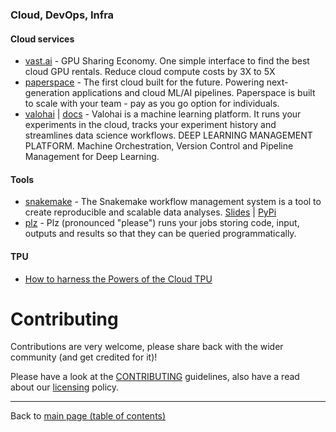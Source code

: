 ### Cloud, DevOps, Infra

#### Cloud services

  - [vast.ai](about-vast.ai.md) - GPU Sharing Economy. One simple interface to find the best cloud GPU rentals. Reduce cloud compute costs by 3X to 5X
  - [paperspace](https://www.paperspace.com/) - The first cloud built for the future. Powering next-generation applications and cloud ML/AI pipelines. Paperspace is built to scale with your team - pay as you go option for individuals.
  - [valohai](https://www.valohai.com/) | [docs](https://docs.valohai.com/) - Valohai is a machine learning platform. It runs your experiments in the cloud, tracks your experiment history and streamlines data science workflows. DEEP LEARNING MANAGEMENT PLATFORM. Machine Orchestration, Version Control and Pipeline Management for Deep Learning.
  
#### Tools
  - [snakemake](https://snakemake.readthedocs.io/en/stable/) - The Snakemake workflow management system is a tool to create reproducible and scalable data analyses. [Slides](https://slides.com/johanneskoester/snakemake-talk-40min#) | [PyPi](https://pypi.org/project/snakemake/)
  - [plz](http://github.com/prodo-ai/plz) - Plz (pronounced "please") runs your jobs storing code, input, outputs and results so that they can be queried programmatically.

#### TPU
  - [How to harness the Powers of the Cloud TPU](https://medium.com/bitgrit-data-science-publication/how-to-harness-the-powers-of-the-cloud-tpu-3939dc363d9f)

# Contributing

Contributions are very welcome, please share back with the wider community (and get credited for it)!

Please have a look at the [CONTRIBUTING](CONTRIBUTING.md) guidelines, also have a read about our [licensing](LICENSE.md) policy.

---

Back to [main page (table of contents)](../README.md)
